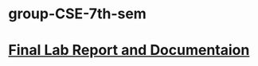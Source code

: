 # group-CSE-7th-sem
# [Final Lab Report and Documentaion](https://github.com/antor92/group-CSE-7th-sem/tree/master/Final)
